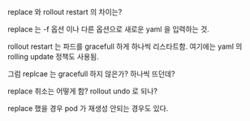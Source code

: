 replace 와 rollout restart 의 차이는?

replace 는 -f 옵션 이나 다른 옵션으로 새로운 yaml 을 입력하는 것.

rollout restart 는 파드를 gracefull 하게 하나씩 리스타트함.
여기에는 yaml 의 rolling update 정책도 사용됨.

그럼 replcae 는 gracefull 하지 않은가?
하나씩 뜨던데?

replace 취소는 어떻게 함? rollout undo 로 되나?

replace 했을 경우 pod 가 재생성 안되는 경우도 있다.
